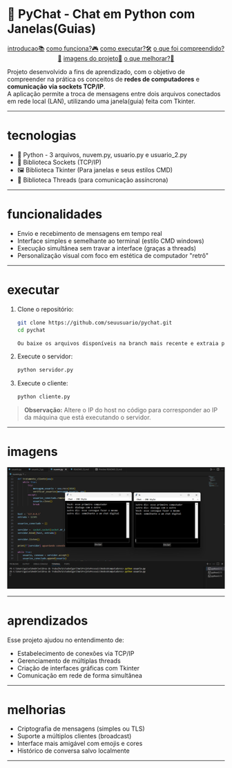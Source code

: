 # 💬 PyChat - Chat em Python com Janelas(Guias)



<p align="center">
<a href="#tecnologias">introducao📚</a>
<a href="#funcionalidades">como funciona?🎮</a>
<a href="#executar">como executar?🛠️</a>
<a href="#aprendizados">o que foi compreendido?🧠</a>
<a href="#imagens">imagens do projeto📸</a>
<a href="#melhorias">o que melhorar?📝</a>
</p>

Projeto desenvolvido a fins de aprendizado, com o objetivo de compreender na prática os conceitos de **redes de computadores** e **comunicação via sockets TCP/IP**.  
A aplicação permite a troca de mensagens entre dois arquivos conectados em rede local (LAN), utilizando uma janela(guia) feita com Tkinter.

---

# tecnologias

- 🐍 Python - 3 arquivos, nuvem.py, usuario.py e usuario_2.py
- 🧱 Biblioteca Sockets (TCP/IP)
- 🖼️ Biblioteca Tkinter (Para janelas e seus estilos CMD)
- 🧵 Biblioteca Threads (para comunicação assíncrona)

---

# funcionalidades

- Envio e recebimento de mensagens em tempo real
- Interface simples e semelhante ao terminal (estilo CMD windows)
- Execução simultânea sem travar a interface (graças a threads)
- Personalização visual com foco em estética de computador "retrô"

---

# executar

1. Clone o repositório:
   ```bash
   git clone https://github.com/seuusuario/pychat.git
   cd pychat
   ```

   ```bash
   Ou baixe os arquivos disponíveis na branch mais recente e extraia para uma pasta
   ```

2. Execute o servidor:
   ```bash
   python servidor.py
   ```

3. Execute o cliente:
   ```bash
   python cliente.py
   ```

> **Observação:** Altere o IP do host no código para corresponder ao IP da máquina que está executando o servidor.

---

# imagens

![Screenshot](imagemProjeto.png)

---

# aprendizados

Esse projeto ajudou no entendimento de:
- Estabelecimento de conexões via TCP/IP
- Gerenciamento de múltiplas threads
- Criação de interfaces gráficas com Tkinter
- Comunicação em rede de forma simultânea

---

# melhorias

- Criptografia de mensagens (simples ou TLS)
- Suporte a múltiplos clientes (broadcast)
- Interface mais amigável com emojis e cores
- Histórico de conversa salvo localmente

---

